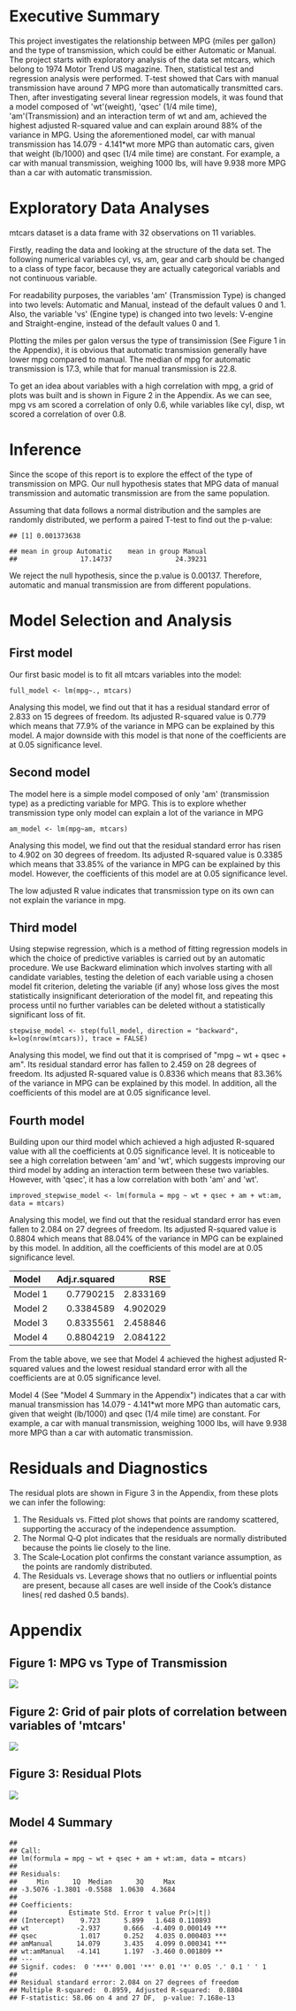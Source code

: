 Executive Summary
=================

This project investigates the relationship between MPG (miles per
gallon) and the type of transmission, which could be either Automatic or
Manual. The project starts with exploratory analysis of the data set
mtcars, which belong to 1974 Motor Trend US magazine. Then, statistical
test and regression analysis were performed. T-test showed that Cars
with manual transmission have around 7 MPG more than automatically
transmitted cars. Then, after investigating several linear regression
models, it was found that a model composed of 'wt'(weight), 'qsec' (1/4
mile time), 'am'(Transmission) and an interaction term of wt and am,
achieved the highest adjusted R-squared value and can explain around 88%
of the variance in MPG. Using the aforementioned model, car with manual
transmission has 14.079 - 4.141\*wt more MPG than automatic cars, given
that weight (lb/1000) and qsec (1/4 mile time) are constant. For
example, a car with manual transmission, weighing 1000 lbs, will have
9.938 more MPG than a car with automatic transmission.

Exploratory Data Analyses
=========================

mtcars dataset is a data frame with 32 observations on 11 variables.

Firstly, reading the data and looking at the structure of the data set.
The following numerical variables cyl, vs, am, gear and carb should be
changed to a class of type facor, because they are actually categorical
variabls and not continuous variable.

For readability purposes, the variables 'am' (Transmission Type) is
changed into two levels: Automatic and Manual, instead of the default
values 0 and 1. Also, the variable 'vs' (Engine type) is changed into
two levels: V-engine and Straight-engine, instead of the default values
0 and 1.

Plotting the miles per galon versus the type of transimission (See
Figure 1 in the Appendix), it is obvious that automatic transmission
generally have lower mpg compared to manual. The median of mpg for
automatic transmission is 17.3, while that for manual transmission is
22.8.

To get an idea about variables with a high correlation with mpg, a grid
of plots was built and is shown in Figure 2 in the Appendix. As we can
see, mpg vs am scored a correlation of only 0.6, while variables like
cyl, disp, wt scored a correlation of over 0.8.

Inference
=========

Since the scope of this report is to explore the effect of the type of
transmission on MPG. Our null hypothesis states that MPG data of manual
transmission and automatic transmission are from the same population.

Assuming that data follows a normal distribution and the samples are
randomly distributed, we perform a paired T-test to find out the
p-value:

    ## [1] 0.001373638

    ## mean in group Automatic    mean in group Manual 
    ##                17.14737                24.39231

We reject the null hypothesis, since the p.value is 0.00137. Therefore,
automatic and manual transmission are from different populations.

Model Selection and Analysis
============================

First model
-----------

Our first basic model is to fit all mtcars variables into the model:

    full_model <- lm(mpg~., mtcars)

Analysing this model, we find out that it has a residual standard error
of 2.833 on 15 degrees of freedom. Its adjusted R-squared value is 0.779
which means that 77.9% of the variance in MPG can be explained by this
model. A major downside with this model is that none of the coefficients
are at 0.05 significance level.

Second model
------------

The model here is a simple model composed of only 'am' (transmission
type) as a predicting variable for MPG. This is to explore whether
transmission type only model can explain a lot of the variance in MPG

    am_model <- lm(mpg~am, mtcars)

Analysing this model, we find out that the residual standard error has
risen to 4.902 on 30 degrees of freedom. Its adjusted R-squared value is
0.3385 which means that 33.85% of the variance in MPG can be explained
by this model. However, the coefficients of this model are at 0.05
significance level.

The low adjusted R value indicates that transmission type on its own can
not explain the variance in mpg.

Third model
-----------

Using stepwise regression, which is a method of fitting regression
models in which the choice of predictive variables is carried out by an
automatic procedure. We use Backward elimination which involves starting
with all candidate variables, testing the deletion of each variable
using a chosen model fit criterion, deleting the variable (if any) whose
loss gives the most statistically insignificant deterioration of the
model fit, and repeating this process until no further variables can be
deleted without a statistically significant loss of fit.

    stepwise_model <- step(full_model, direction = "backward", k=log(nrow(mtcars)), trace = FALSE)

Analysing this model, we find out that it is comprised of "mpg ~ wt +
qsec + am". Its residual standard error has fallen to 2.459 on 28
degrees of freedom. Its adjusted R-squared value is 0.8336 which means
that 83.36% of the variance in MPG can be explained by this model. In
addition, all the coefficients of this model are at 0.05 significance
level.

Fourth model
------------

Building upon our third model which achieved a high adjusted R-squared
value with all the coefficients at 0.05 significance level. It is
noticeable to see a high correlation between 'am' and 'wt', which
suggests improving our third model by adding an interaction term between
these two variables. However, with 'qsec', it has a low correlation with
both 'am' and 'wt'.

    improved_stepwise_model <- lm(formula = mpg ~ wt + qsec + am + wt:am, data = mtcars)

Analysing this model, we find out that the residual standard error has
even fallen to 2.084 on 27 degrees of freedom. Its adjusted R-squared
value is 0.8804 which means that 88.04% of the variance in MPG can be
explained by this model. In addition, all the coefficients of this model
are at 0.05 significance level.

<table>
<thead>
<tr class="header">
<th align="left">Model</th>
<th align="right">Adj.r.squared</th>
<th align="right">RSE</th>
</tr>
</thead>
<tbody>
<tr class="odd">
<td align="left">Model 1</td>
<td align="right">0.7790215</td>
<td align="right">2.833169</td>
</tr>
<tr class="even">
<td align="left">Model 2</td>
<td align="right">0.3384589</td>
<td align="right">4.902029</td>
</tr>
<tr class="odd">
<td align="left">Model 3</td>
<td align="right">0.8335561</td>
<td align="right">2.458846</td>
</tr>
<tr class="even">
<td align="left">Model 4</td>
<td align="right">0.8804219</td>
<td align="right">2.084122</td>
</tr>
</tbody>
</table>

From the table above, we see that Model 4 achieved the highest adjusted
R-squared values and the lowest residual standard error with all the
coefficients are at 0.05 significance level.

Model 4 (See "Model 4 Summary in the Appendix") indicates that a car
with manual transmission has 14.079 - 4.141\*wt more MPG than automatic
cars, given that weight (lb/1000) and qsec (1/4 mile time) are constant.
For example, a car with manual transmission, weighing 1000 lbs, will
have 9.938 more MPG than a car with automatic transmission.

Residuals and Diagnostics
=========================

The residual plots are shown in Figure 3 in the Appendix, from these
plots we can infer the following:

1.  The Residuals vs. Fitted plot shows that points are randomy
    scattered, supporting the accuracy of the independence assumption.
2.  The Normal Q‑Q plot indicates that the residuals are normally
    distributed because the points lie closely to the line.
3.  The Scale‑Location plot confirms the constant variance assumption,
    as the points are randomly distributed.
4.  The Residuals vs. Leverage shows that no outliers or influential
    points are present, because all cases are well inside of the Cook’s
    distance lines( red dashed 0.5 bands).

Appendix
========

Figure 1: MPG vs Type of Transmission
-------------------------------------

![](Is_an_automatic_or_manual_transmission_better_for_MPG_files/figure-markdown_strict/unnamed-chunk-10-1.png)

Figure 2: Grid of pair plots of correlation between variables of 'mtcars'
-------------------------------------------------------------------------

![](Is_an_automatic_or_manual_transmission_better_for_MPG_files/figure-markdown_strict/unnamed-chunk-11-1.png)

Figure 3: Residual Plots
------------------------

![](Is_an_automatic_or_manual_transmission_better_for_MPG_files/figure-markdown_strict/unnamed-chunk-12-1.png)

Model 4 Summary
---------------

    ## 
    ## Call:
    ## lm(formula = mpg ~ wt + qsec + am + wt:am, data = mtcars)
    ## 
    ## Residuals:
    ##     Min      1Q  Median      3Q     Max 
    ## -3.5076 -1.3801 -0.5588  1.0630  4.3684 
    ## 
    ## Coefficients:
    ##             Estimate Std. Error t value Pr(>|t|)    
    ## (Intercept)    9.723      5.899   1.648 0.110893    
    ## wt            -2.937      0.666  -4.409 0.000149 ***
    ## qsec           1.017      0.252   4.035 0.000403 ***
    ## amManual      14.079      3.435   4.099 0.000341 ***
    ## wt:amManual   -4.141      1.197  -3.460 0.001809 ** 
    ## ---
    ## Signif. codes:  0 '***' 0.001 '**' 0.01 '*' 0.05 '.' 0.1 ' ' 1
    ## 
    ## Residual standard error: 2.084 on 27 degrees of freedom
    ## Multiple R-squared:  0.8959, Adjusted R-squared:  0.8804 
    ## F-statistic: 58.06 on 4 and 27 DF,  p-value: 7.168e-13

<!-- #Conclusion -->
<!-- ```{r, echo=TRUE, message=FALSE, warning=FALSE} -->
<!-- library(ggplot2) -->
<!-- library(dplyr) -->
<!-- str(mtcars) -->
<!-- summary(mtcars) -->
<!-- head(mtcars) -->
<!-- mtcars_dt <- mtcars -->
<!-- mtcars_dt$cyl <- factor(mtcars$cyl) -->
<!-- mtcars_dt$vs <- factor(mtcars$vs) -->
<!-- mtcars_dt$am <- factor(mtcars$am) -->
<!-- mtcars_dt$gear <- factor(mtcars$gear) -->
<!-- mtcars_dt$carb <- factor(mtcars$carb) -->
<!-- levels(mtcars_dt$am) <- c("Automatic", "Manual") -->
<!-- levels(mtcars_dt$vs) <- c("V-engine", "Straight-engine") -->
<!-- model3 <- lm(formula = mpg ~ wt + qsec +gear+ am +wt:qsec+ wt:am +gear:wt, data = mtcars) -->
<!-- summary(model3) -->
<!-- plot1 <- ggplot(mtcars_dt, aes(x= cyl, y= mpg, fill = cyl)) + geom_boxplot() + facet_grid(.~mtcars_dt$am) + ggtitle("MPG vs Number of Cylinder") + labs(fill = 'Number of Cylinders') + -->
<!--     xlab('Number of Cylinders') + -->
<!--     ylab('Miles /(US) gallon') -->
<!-- plot2<-  ggplot(mtcars_dt, aes(x= disp, y= mpg,col= cyl) ) + geom_point() + facet_grid(.~mtcars_dt$am) + ggtitle("MPG vs Displacement") + labs(col = 'Number of Cylinders') + -->
<!--     xlab('Displacement') + -->
<!--     ylab('Miles /(US) gallon') -->
<!-- plot3<-  ggplot(mtcars_dt, aes(x= hp, y= mpg,col= vs) ) + geom_point() + facet_grid(.~mtcars_dt$am) + ggtitle("MPG vs Horsepower") + labs(col = 'V-engine / S-engine') + -->
<!--     xlab('Horsepower (hp)') + -->
<!--     ylab('Miles /(US) gallon') -->
<!-- plot4<-  ggplot(mtcars_dt, aes(x= wt, y= mpg,col= gear) ) + geom_point() + facet_grid(.~mtcars_dt$am) + ggtitle("MPG vs Weight") + labs(col = 'Gear') + -->
<!--     xlab('Weight') + -->
<!--     ylab('Miles /(US) gallon') -->
<!-- ``` -->
<!-- colorful plot for all variables using ggpairs: -->
<!-- mtcarsFactors[,subsetColumns] %>% -->
<!--     ggpairs( -->
<!--         mapping = ggplot2::aes(color = am), -->
<!--         upper = list(continuous = wrap("cor", size = 3)), -->
<!--         lower = list(continuous = wrap("smooth", alpha=0.4, size=1), combo = wrap("dot")) -->
<!--     ) -->
